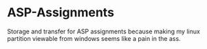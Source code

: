 # ASP-Assignments

Storage and transfer for ASP assignments because making my linux partition viewable from windows seems like a pain in the ass.